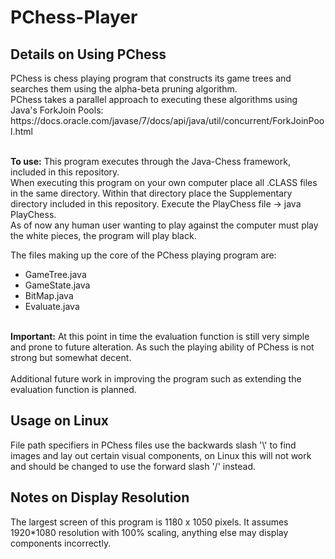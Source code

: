 # PChess-Player
<h2>Details on Using PChess</h2>
<p>
PChess is chess playing program that constructs its game trees and searches them using the alpha-beta pruning algorithm. <br>
PChess takes a parallel approach to executing these algorithms using Java's ForkJoin Pools:<br> https://docs.oracle.com/javase/7/docs/api/java/util/concurrent/ForkJoinPool.html    <br><br>
  
<b>To use:</b> This program executes through the Java-Chess framework, included in this repository.<br>
When executing this program on your own computer place all .CLASS files in the same directory. Within that directory place the Supplementary directory included in this repository. Execute the PlayChess file -> java PlayChess.<br> As of now any human user wanting to play against the computer must play the white pieces, the program will play black.<br>

The files making up the core of the PChess playing program are:
<ul>
  <li>GameTree.java</li>
  <li>GameState.java</li>
  <li>BitMap.java</li>
  <li>Evaluate.java</li>
</ul>

<br>
<b>Important:</b> At this point in time the evaluation function is still very simple and prone to future alteration. As such the playing ability of PChess is not strong but somewhat decent.<br>

<br>
Additional future work in improving the program such as extending the evaluation function is planned. 
</p>  

<h2>Usage on Linux</h2>
<p>
File path specifiers in PChess files use the backwards slash '\' to find images and lay out certain visual components, on Linux this will not work and should be changed to use the forward slash '/'
instead.
</p>

<h2>Notes on Display Resolution</h2>
<p>
  The largest screen of this program is 1180 x 1050 pixels. It assumes 1920*1080 resolution with 100% scaling, anything else may display components incorrectly.
</p>
  
